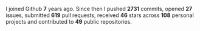 
I joined Github **7** years ago. Since then I pushed **2731** commits, opened **27** issues, submitted **619** pull requests, received **46** stars across **108** personal projects and contributed to **49** public repositories.
